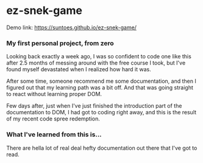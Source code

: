 # ez-snek-game
Demo link: https://suntoes.github.io/ez-snek-game/
### My first personal project, from zero
Looking back exactly a week ago, I was so confident to code one like this after 2.5 months of messing around with the free course I took, but I've found myself devastated when I realized how hard it was. 

After some time, someone recommend me some documentation, and then I figured out that my learning path was a bit off. And that was going straight to react without learning proper DOM. 

Few days after, just when I've just finished the introduction part of the documentation to DOM, I had got to coding right away, and this is the result of my recent code spree redemption.

### What I've learned from this is...
There are hella lot of real deal hefty documentation out there that I've got to read.
